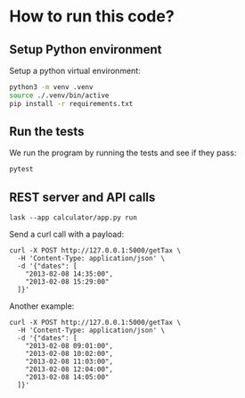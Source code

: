 # How to run this code?

## Setup Python environment

Setup a python virtual environment:

```sh
python3 -m venv .venv
source ./.venv/bin/active
pip install -r requirements.txt
```

## Run the tests

We run the program by running the tests and see if they pass:

```sh
pytest
```

## REST server and API calls

``` language=bash
lask --app calculator/app.py run
```

Send a curl call with a payload:

``` language=bash
curl -X POST http://127.0.0.1:5000/getTax \
  -H 'Content-Type: application/json' \
  -d '{"dates": [
    "2013-02-08 14:35:00", 
    "2013-02-08 15:29:00"
  ]}'
```

Another example:

``` language=bash
curl -X POST http://127.0.0.1:5000/getTax \
  -H 'Content-Type: application/json' \
  -d '{"dates": [
    "2013-02-08 09:01:00",
    "2013-02-08 10:02:00",
    "2013-02-08 11:03:00",
    "2013-02-08 12:04:00",
    "2013-02-08 14:05:00"
  ]}'
```
